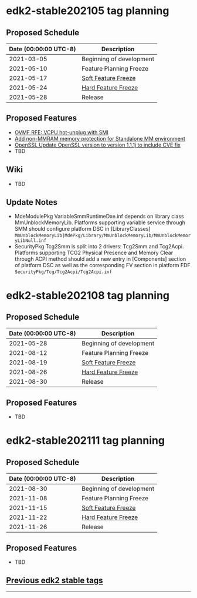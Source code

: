 # edk2-stable202105 tag planning

## Proposed Schedule

| Date (00:00:00 UTC-8)| Description                              |
| ---------------------| ---------------------------------------- |
| 2021-03-05           | Beginning of development                 |
| 2021-05-10           | Feature Planning Freeze                  |
| 2021-05-17           | [Soft Feature Freeze](SoftFeatureFreeze) |
| 2021-05-24           | [Hard Feature Freeze](HardFeatureFreeze) |
| 2021-05-28           | Release                                  |

## Proposed Features
* [OVMF RFE: VCPU hot-unplug with SMI](https://bugzilla.tianocore.org/show_bug.cgi?id=3132)
* [Add non-MMRAM memory protection for Standalone MM environment](https://bugzilla.tianocore.org/show_bug.cgi?id=3168)
* [OpenSSL Update OpenSSL version to version 1.1.1j to include CVE fix](https://bugzilla.tianocore.org/show_bug.cgi?id=3266)
* TBD

## Wiki
* TBD

## Update Notes
* MdeModulePkg VariableSmmRuntimeDxe.inf depends on library class MmUnblockMemoryLib. Platforms supporting variable service through SMM should configure platform DSC in [LibraryClasses] 
```MmUnblockMemoryLib|MdePkg/Library/MmUnblockMemoryLib/MmUnblockMemoryLibNull.inf```
* SecurityPkg Tcg2Smm is split into 2 drivers: Tcg2Smm and Tcg2Acpi. Platforms supporting TCG2 Physical Presence and Memory Clear through ACPI method should add a new entry in [Components] section of platform DSC as well as the corresponding FV section in platform FDF
```SecurityPkg/Tcg/Tcg2Acpi/Tcg2Acpi.inf```

# edk2-stable202108 tag planning

## Proposed Schedule

| Date (00:00:00 UTC-8)| Description                              |
| ---------------------| ---------------------------------------- |
| 2021-05-28           | Beginning of development                 |
| 2021-08-12           | Feature Planning Freeze                  |
| 2021-08-19           | [Soft Feature Freeze](SoftFeatureFreeze) |
| 2021-08-26           | [Hard Feature Freeze](HardFeatureFreeze) |
| 2021-08-30           | Release                                  |

## Proposed Features
* TBD

# edk2-stable202111 tag planning

## Proposed Schedule

| Date (00:00:00 UTC-8)| Description                              |
| ---------------------| ---------------------------------------- |
| 2021-08-30           | Beginning of development                 |
| 2021-11-08           | Feature Planning Freeze                  |
| 2021-11-15           | [Soft Feature Freeze](SoftFeatureFreeze) |
| 2021-11-22           | [Hard Feature Freeze](HardFeatureFreeze) |
| 2021-11-26           | Release                                  |

## Proposed Features
* TBD

## [Previous edk2 stable tags](https://github.com/tianocore/edk2/tags)

---
